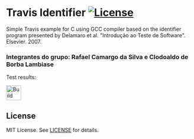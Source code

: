 Travis Identifier [![License][license-img]][license-url]
=
Simple Travis example for C using GCC compiler based on the identifier program presented by Delamaro et al. "Introdução ao Teste de Software". Elsevier. 2007.

### Integrantes do grupo: Rafael Camargo da Silva e Clodoaldo de Borba Lambiase

Test results:

[<img alt="Build Status" src="https://www.travis-ci.com/rafixcs/TestsAndConf_Travis.svg?branch=main" height="40">][travis-url]

License
-------
MIT License. See [LICENSE](LICENSE) for details.

[main-url]: https://github.com/rafixcs/TestsAndConf_Travis
[readme-url]: https://github.com/rafixcs/TestsAndConf_Travis/blob/main/README.md
[license-url]: https://github.com/rafixcs/TestsAndConf_Travis/blob/main/LICENSE
[license-img]: https://img.shields.io/github/license/rsp/travis-hello-modern-cpp.svg
[travis-url]: https://www.travis-ci.com/rafixcs/TestsAndConf_Travis
[travis-img]: https://www.travis-ci.com/rafixcs/TestsAndConf_Travis.svg?branch=master
[github-follow-url]: https://github.com/rafixcs
